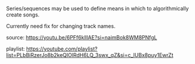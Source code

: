 Series/sequences may be used to define means in which to algorithmically create songs.

Currently need fix for changing track names.

source: https://youtu.be/6PFf6klllAE?si=naimBok8WM8PNfgL

playlist: https://youtube.com/playlist?list=PLbBiRzerJo8b2keQIOlRdH6LQ_3swx_qZ&si=c_IUBx8puy1EwrZt
